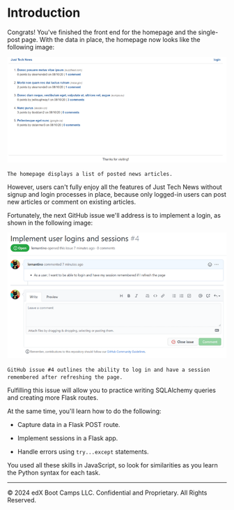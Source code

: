 # Introduction

Congrats! You've finished the front end for the homepage and the single-post page. With the data in place, the homepage now looks like the following image:

![](../Image/100-homepage.png)

`The homepage displays a list of posted news articles.`

However, users can't fully enjoy all the features of Just Tech News without signup and login processes in place, because only logged-in users can post new articles or comment on existing articles.

Fortunately, the next GitHub issue we'll address is to implement a login, as shown in the following image:

![](../Image/200-gh-issue.png)

`GitHub issue #4 outlines the ability to log in and have a session remembered after refreshing the page.`

Fulfilling this issue will allow you to practice writing SQLAlchemy queries and creating more Flask routes.

At the same time, you'll learn how to do the following:

* Capture data in a Flask POST route.

* Implement sessions in a Flask app.

* Handle errors using `try...except` statements.

You used all these skills in JavaScript, so look for similarities as you learn the Python syntax for each task.

---
© 2024 edX Boot Camps LLC. Confidential and Proprietary. All Rights Reserved.
